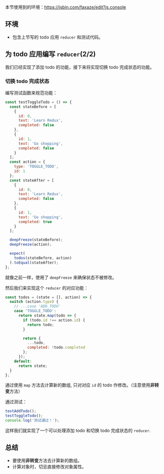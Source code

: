 <div class="dplayer-container">
  <div
    id="dplayer"
    class="dplayer"
    style="margin-bottom: 20px;"
    data-id="[12] 编写代办事项列表的 Reducer （切换代办事项的完成状态）"
    data-video="http://o71w1wc99.bkt.clouddn.com/12.mp4"
    data-subtitle="./sub/12.vtt?v0.0.1"
    data-cover="http://o71w1wc99.bkt.clouddn.com/12.jpg?v0.0.1"
  ></div>
</div>

<script defer src="./js/DPlayer.min.js"></script>
<script defer src="./js/dplayer.js"></script>

本节使用到的环境：https://jsbin.com/faxaze/edit?js,console

## 环境

- 包含上节写的 todo 应用 `reducer` 和测试代码。

## 为 todo 应用编写 `reducer`(2/2)

我们已经实现了添加 todo 的功能，接下来将实现切换 todo 完成状态的功能。

### 切换 todo 完成状态

编写测试函数来规范功能：

```js
const testToggleTodo = () => {
  const stateBefore = [
    {
      id: 0,
      text: 'Learn Redux',
      completed: false
    },
    {
      id: 1,
      text: 'Go shopping',
      completed: false
    }
  ];
  const action = {
    type: 'TOGGLE_TODO',
    id: 1
  };
  const stateAfter = [
    {
      id: 0,
      text: 'Learn Redux',
      completed: false
    },
    {
      id: 1,
      text: 'Go shopping',
      completed: true
    }
  ];

  deepFreeze(stateBefore);
  deepFreeze(action);

  expect(
    todos(stateBefore, action)
  ).toEqual(stateAfter);
};
```

就像之前一样，使用了 `deepFreeze` 来确保状态不被修改。

然后我们来实现这个 `reducer` 的对应功能：

```js
const todos = (state = [], action) => {
  switch (action.type) {
    // ...case 'ADD_TODO'
    case 'TOGGLE_TODO':
      return state.map(todo => {
        if (todo.id !== action.id) {
          return todo;
        }

        return {
          ...todo,
          completed: !todo.completed
        };
      });
    default:
      return state;
  }
};
```

通过使用 `map` 方法去计算新的数组, 只对对应 `id` 的 todo 作修改。（注意使用**非转变**方法）

通过测试：

```js
testAddTodo();
testToggleTodo();
console.log('测试通过！');
```

这样我们就实现了一个可以处理添加 todo 和切换 todo 完成状态的 `reducer`.

## 总结

- 要使用**非转变**方法去计算新的数组。
- 计算对象时，切忌直接修改对象属性。

<style>{% include "./css/dplayer.css" %}</style>
